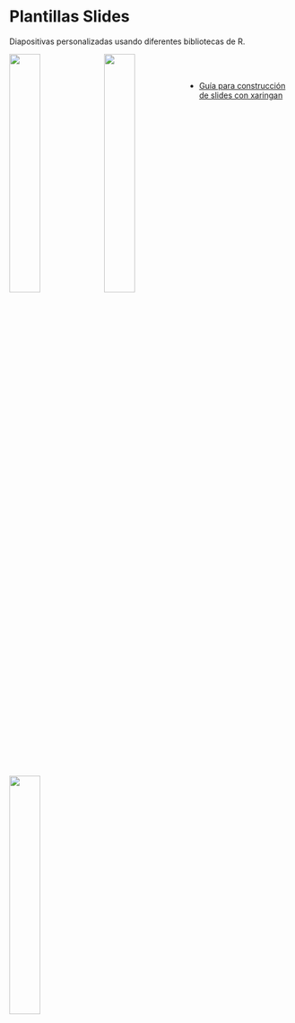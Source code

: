 # Plantillas Slides

Diapositivas personalizadas usando diferentes bibliotecas de R.

<img src="https://user-images.githubusercontent.com/163582/45438104-ea200600-b67b-11e8-80fa-d9f2a99a03b0.png" width="33%" align="left" /><img src="https://bookdown.org/yihui/rmarkdown/images/hex-rmarkdown.png" width="33%" align="left" /> 
<img src="https://bookdown.org/yihui/rmarkdown/images/hex-rmarkdown.png" width="33%" align="left" /> 
<br>
<br>

- [Guía para construcción de slides con xaringan](https://arm.rbind.io/slides/xaringan.html#1)
